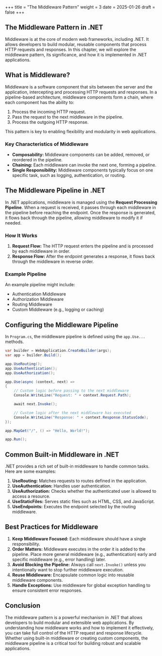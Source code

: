 +++
title = "The Middleware Pattern"
weight = 3
date = 2025-01-26
draft = false
+++

## The Middleware Pattern in .NET

Middleware is at the core of modern web frameworks, including .NET. It allows developers to build modular, reusable components that process HTTP requests and responses. In this chapter, we will explore the middleware pattern, its significance, and how it is implemented in .NET applications.

## What is Middleware?

Middleware is a software component that sits between the server and the application, intercepting and processing HTTP requests and responses. In a pipeline-based architecture, middleware components form a chain, where each component has the ability to:

1. Process the incoming HTTP request.
2. Pass the request to the next middleware in the pipeline.
3. Process the outgoing HTTP response.

This pattern is key to enabling flexibility and modularity in web applications.

### Key Characteristics of Middleware
- **Composability:** Middleware components can be added, removed, or reordered in the pipeline.
- **Chaining:** Each middleware can invoke the next one, forming a pipeline.
- **Single Responsibility:** Middleware components typically focus on one specific task, such as logging, authentication, or routing.

## The Middleware Pipeline in .NET

In .NET applications, middleware is managed using the **Request Processing Pipeline**. When a request is received, it passes through each middleware in the pipeline before reaching the endpoint. Once the response is generated, it flows back through the pipeline, allowing middleware to modify it if needed.

### How It Works
1. **Request Flow:** The HTTP request enters the pipeline and is processed by each middleware in order.
2. **Response Flow:** After the endpoint generates a response, it flows back through the middleware in reverse order.

### Example Pipeline
An example pipeline might include:
- Authentication Middleware
- Authorization Middleware
- Routing Middleware
- Custom Middleware (e.g., logging or caching)

## Configuring the Middleware Pipeline

In `Program.cs`, the middleware pipeline is defined using the `app.Use...` methods.

```csharp
var builder = WebApplication.CreateBuilder(args);
var app = builder.Build();

app.UseRouting();
app.UseAuthentication();
app.UseAuthorization();

app.Use(async (context, next) =>
{
    // Custom logic before passing to the next middleware
    Console.WriteLine("Request: " + context.Request.Path);

    await next.Invoke();

    // Custom logic after the next middleware has executed
    Console.WriteLine("Response: " + context.Response.StatusCode);
});

app.MapGet("/", () => "Hello, World!");

app.Run();
```

## Common Built-in Middleware in .NET

.NET provides a rich set of built-in middleware to handle common tasks. Here are some examples:

1. **UseRouting:** Matches requests to routes defined in the application.
2. **UseAuthentication:** Handles user authentication.
3. **UseAuthorization:** Checks whether the authenticated user is allowed to access a resource.
4. **UseStaticFiles:** Serves static files such as HTML, CSS, and JavaScript.
5. **UseEndpoints:** Executes the endpoint selected by the routing middleware.

## Best Practices for Middleware

1. **Keep Middleware Focused:** Each middleware should have a single responsibility.
2. **Order Matters:** Middleware executes in the order it is added to the pipeline. Place more general middleware (e.g., authentication) early and specific middleware (e.g., error handling) later.
3. **Avoid Blocking the Pipeline:** Always call `next.Invoke()` unless you intentionally want to stop further middleware execution.
4. **Reuse Middleware:** Encapsulate common logic into reusable middleware components.
5. **Handle Exceptions:** Use middleware for global exception handling to ensure consistent error responses.

## Conclusion

The middleware pattern is a powerful mechanism in .NET that allows developers to build modular and extensible web applications. By understanding how middleware works and how to implement it effectively, you can take full control of the HTTP request and response lifecycle. Whether using built-in middleware or creating custom components, the middleware pipeline is a critical tool for building robust and scalable applications.
